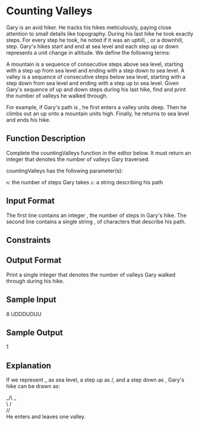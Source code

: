 # Counting Valleys
Gary is an avid hiker. He tracks his hikes meticulously, paying close attention to small details like topography. During his last hike he took exactly  steps. For every step he took, he noted if it was an uphill, , or a downhill,  step. Gary's hikes start and end at sea level and each step up or down represents a  unit change in altitude. We define the following terms:

A mountain is a sequence of consecutive steps above sea level, starting with a step up from sea level and ending with a step down to sea level.
A valley is a sequence of consecutive steps below sea level, starting with a step down from sea level and ending with a step up to sea level.
Given Gary's sequence of up and down steps during his last hike, find and print the number of valleys he walked through.

For example, if Gary's path is , he first enters a valley  units deep. Then he climbs out an up onto a mountain  units high. Finally, he returns to sea level and ends his hike.

## Function Description

Complete the countingValleys function in the editor below. It must return an integer that denotes the number of valleys Gary traversed.

countingValleys has the following parameter(s):

`n`: the number of steps Gary takes
`s`: a string describing his path
## Input Format

The first line contains an integer , the number of steps in Gary's hike. 
The second line contains a single string , of  characters that describe his path.

## Constraints

## Output Format

Print a single integer that denotes the number of valleys Gary walked through during his hike.

## Sample Input

8
UDDDUDUU
## Sample Output

1
## Explanation

If we represent _ as sea level, a step up as /, and a step down as \, Gary's hike can be drawn as:

_/\       _  
   \    /  
    \/\/  
He enters and leaves one valley.
